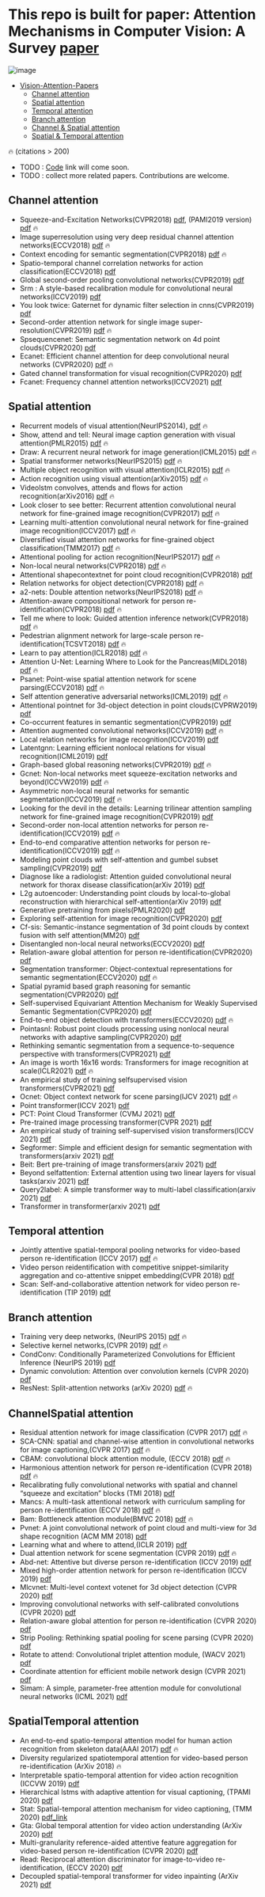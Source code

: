 # This repo is built for paper: Attention Mechanisms in Computer Vision: A Survey  [paper](https://arxiv.org/abs/2111.07624)


![image](https://github.com/MenghaoGuo/Awesome-Vision-Attentions/blob/main/imgs/fuse.png)


<!-- ![image](https://github.com/MenghaoGuo/Awesome-Vision-Attentions/blob/main/imgs/attention_category.png) -->



- [Vision-Attention-Papers](#vision-attention-papers)
  * [Channel attention](#channel-attention)
  * [Spatial attention](#spatial-attention)
  * [Temporal attention](#temporal-attention)
  * [Branch attention](#branch-attention)
  * [Channel \& Spatial attention](#channelspatial-attention)
  * [Spatial \& Temporal attention](#spatialtemporal-attention)


🔥 (citations > 200)  

* TODO :  [Code]() link will come soon.
* TODO :  collect more related papers. Contributions are welcome. 

## Channel attention

* Squeeze-and-Excitation Networks(CVPR2018) [pdf](https://arxiv.org/pdf/1709.01507), (PAMI2019 version) [pdf](https://ieeexplore.ieee.org/stamp/stamp.jsp?tp=&arnumber=8701503)  🔥 
* Image superresolution using very deep residual channel attention networks(ECCV2018) [pdf](https://arxiv.org/pdf/1807.02758)   🔥 
* Context encoding for semantic segmentation(CVPR2018) [pdf](https://arxiv.org/pdf/1803.08904)   🔥 
* Spatio-temporal channel correlation networks for action classification(ECCV2018)  [pdf](https://arxiv.org/pdf/1806.07754)
* Global second-order pooling convolutional networks(CVPR2019) [pdf](https://arxiv.org/pdf/1811.12006)
* Srm : A style-based recalibration module for convolutional neural networks(ICCV2019)  [pdf](https://arxiv.org/pdf/1903.10829) 
* You look twice: Gaternet for dynamic filter selection in cnns(CVPR2019)  [pdf](https://arxiv.org/pdf/1811.11205)
* Second-order attention network for single image super-resolution(CVPR2019) [pdf](https://openaccess.thecvf.com/content_CVPR_2019/papers/Dai_Second-Order_Attention_Network_for_Single_Image_Super-Resolution_CVPR_2019_paper.pdf)  🔥 
* Spsequencenet: Semantic segmentation network on 4d point clouds(CVPR2020)  [pdf](https://openaccess.thecvf.com/content_CVPR_2020/html/Shi_SpSequenceNet_Semantic_Segmentation_Network_on_4D_Point_Clouds_CVPR_2020_paper.html)
* Ecanet: Efficient channel attention for deep convolutional neural networks (CVPR2020) [pdf](https://arxiv.org/pdf/1910.03151)   🔥 
* Gated channel transformation for visual recognition(CVPR2020)  [pdf](https://arxiv.org/pdf/1909.11519) 
* Fcanet: Frequency channel attention networks(ICCV2021)  [pdf](https://arxiv.org/pdf/2012.11879)

## Spatial attention

- Recurrent models of visual attention(NeurIPS2014), [pdf](https://arxiv.org/pdf/1406.6247)   🔥 
- Show, attend and tell: Neural image caption generation with visual attention(PMLR2015) [pdf](https://arxiv.org/pdf/1502.03044)   🔥 
- Draw: A recurrent neural network for image generation(ICML2015) [pdf](https://arxiv.org/pdf/1502.04623)   🔥 
- Spatial transformer networks(NeurIPS2015) [pdf](https://arxiv.org/pdf/1506.02025)   🔥 
- Multiple object recognition with visual attention(ICLR2015) [pdf](https://arxiv.org/pdf/1412.7755)   🔥 
- Action recognition using visual attention(arXiv2015) [pdf](https://arxiv.org/pdf/1511.04119)   🔥 
- Videolstm convolves, attends and flows for action recognition(arXiv2016) [pdf](https://arxiv.org/pdf/1607.01794)   🔥 
- Look closer to see better: Recurrent attention convolutional neural network for fine-grained image recognition(CVPR2017) [pdf](https://openaccess.thecvf.com/content_cvpr_2017/papers/Fu_Look_Closer_to_CVPR_2017_paper.pdf)   🔥 
- Learning multi-attention convolutional neural network for fine-grained image recognition(ICCV2017) [pdf](http://openaccess.thecvf.com/content_ICCV_2017/papers/Zheng_Learning_Multi-Attention_Convolutional_ICCV_2017_paper.pdf)   🔥 
- Diversified visual attention networks for fine-grained object classification(TMM2017) [pdf](https://arxiv.org/pdf/1606.08572)   🔥 
- Attentional pooling for action recognition(NeurIPS2017) [pdf](https://arxiv.org/pdf/1711.01467)   🔥 
- Non-local neural networks(CVPR2018) [pdf](https://arxiv.org/pdf/1711.07971)   🔥 
- Attentional shapecontextnet for point cloud recognition(CVPR2018) [pdf](https://openaccess.thecvf.com/content_cvpr_2018/papers/Xie_Attentional_ShapeContextNet_for_CVPR_2018_paper.pdf) 
- Relation networks for object detection(CVPR2018) [pdf](https://openaccess.thecvf.com/content_cvpr_2018/papers/Hu_Relation_Networks_for_CVPR_2018_paper.pdf)   🔥 
- a2-nets: Double attention networks(NeurIPS2018) [pdf](https://arxiv.org/pdf/1810.11579)   🔥 
- Attention-aware compositional network for person re-identification(CVPR2018) [pdf](https://arxiv.org/pdf/1805.03344)   🔥 
- Tell me where to look: Guided attention inference network(CVPR2018) [pdf](https://arxiv.org/pdf/1802.10171)   🔥 
- Pedestrian alignment network for large-scale person re-identification(TCSVT2018) [pdf](https://arxiv.org/pdf/1707.00408)   🔥 
- Learn to pay attention(ICLR2018) [pdf](https://arxiv.org/pdf/1804.02391.pdf)   🔥
- Attention U-Net: Learning Where to Look for the Pancreas(MIDL2018) [pdf](https://arxiv.org/pdf/1804.03999.pdf)   🔥
- Psanet: Point-wise spatial attention network for scene parsing(ECCV2018) [pdf](https://openaccess.thecvf.com/content_ECCV_2018/html/Hengshuang_Zhao_PSANet_Point-wise_Spatial_ECCV_2018_paper.html)   🔥 
- Self attention generative adversarial networks(ICML2019) [pdf](https://arxiv.org/pdf/1805.08318)   🔥 
- Attentional pointnet for 3d-object detection in point clouds(CVPRW2019) [pdf](https://openaccess.thecvf.com/content_CVPRW_2019/papers/WAD/Paigwar_Attentional_PointNet_for_3D-Object_Detection_in_Point_Clouds_CVPRW_2019_paper.pdf)
- Co-occurrent features in semantic segmentation(CVPR2019) [pdf](http://openaccess.thecvf.com/content_CVPR_2019/papers/Zhang_Co-Occurrent_Features_in_Semantic_Segmentation_CVPR_2019_paper.pdf)
- Attention augmented convolutional networks(ICCV2019) [pdf](https://arxiv.org/pdf/1904.09925)   🔥 
- Local relation networks for image recognition(ICCV2019) [pdf](https://arxiv.org/pdf/1904.11491)
- Latentgnn: Learning efficient nonlocal relations for visual recognition(ICML2019) [pdf](https://arxiv.org/pdf/1905.11634)
- Graph-based global reasoning networks(CVPR2019) [pdf](https://arxiv.org/pdf/1811.12814)   🔥 
- Gcnet: Non-local networks meet squeeze-excitation networks and beyond(ICCVW2019) [pdf](https://arxiv.org/pdf/1904.11492)   🔥 
- Asymmetric non-local neural networks for semantic segmentation(ICCV2019) [pdf](https://arxiv.org/pdf/1908.07678)   🔥 
- Looking for the devil in the details: Learning trilinear attention sampling network for fine-grained image recognition(CVPR2019) [pdf](https://arxiv.org/pdf/1903.06150) 
- Second-order non-local attention networks for person re-identification(ICCV2019) [pdf](https://arxiv.org/pdf/1909.00295)   🔥 
- End-to-end comparative attention networks for person re-identification(ICCV2019) [pdf](https://arxiv.org/pdf/1606.04404)   🔥 
- Modeling point clouds with self-attention and gumbel subset sampling(CVPR2019) [pdf](https://arxiv.org/pdf/1904.03375)
- Diagnose like a radiologist: Attention guided convolutional neural network for thorax disease classification(arXiv 2019) [pdf](https://arxiv.org/pdf/1801.09927)
- L2g autoencoder: Understanding point clouds by local-to-global reconstruction with hierarchical self-attention(arXiv 2019) [pdf](https://arxiv.org/pdf/1908.00720)
- Generative pretraining from pixels(PMLR2020) [pdf](https://cdn.openai.com/papers/Generative_Pretraining_from_Pixels_V2.pdf)
- Exploring self-attention for image recognition(CVPR2020) [pdf](https://arxiv.org/pdf/2004.13621)
- Cf-sis: Semantic-instance segmentation of 3d point clouds by context fusion with self attention(MM20) [pdf](https://dl.acm.org/doi/pdf/10.1145/3394171.3413829)
- Disentangled non-local neural networks(ECCV2020) [pdf](https://arxiv.org/pdf/2006.06668) 
- Relation-aware global attention for person re-identification(CVPR2020) [pdf](https://arxiv.org/pdf/1904.02998)
- Segmentation transformer: Object-contextual representations for semantic segmentation(ECCV2020) [pdf](https://arxiv.org/pdf/1909.11065)   🔥 
- Spatial pyramid based graph reasoning for semantic segmentation(CVPR2020) [pdf](https://arxiv.org/pdf/2003.10211)
- Self-supervised Equivariant Attention Mechanism for Weakly Supervised Semantic Segmentation(CVPR2020) [pdf](https://arxiv.org/pdf/2004.04581.pdf)
- End-to-end object detection with transformers(ECCV2020) [pdf](https://arxiv.org/pdf/2005.12872)   🔥 
- Pointasnl: Robust point clouds processing using nonlocal neural networks with adaptive sampling(CVPR2020) [pdf](https://arxiv.org/pdf/2003.00492)
- Rethinking semantic segmentation from a sequence-to-sequence perspective with transformers(CVPR2021) [pdf](https://arxiv.org/pdf/2012.15840)
- An image is worth 16x16 words: Transformers for image recognition at scale(ICLR2021) [pdf](https://arxiv.org/pdf/2010.11929)   🔥 
- An empirical study of training selfsupervised vision transformers(CVPR2021) [pdf](https://arxiv.org/pdf/2104.02057)
- Ocnet: Object context network for scene parsing(IJCV 2021) [pdf](https://arxiv.org/pdf/1809.00916)   🔥 
- Point transformer(ICCV 2021) [pdf](https://arxiv.org/pdf/2012.09164)
- PCT: Point Cloud Transformer (CVMJ 2021) [pdf](https://arxiv.org/pdf/2012.09688.pdf)
- Pre-trained image processing transformer(CVPR 2021) [pdf](https://arxiv.org/pdf/2012.00364)
- An empirical study of training self-supervised vision transformers(ICCV 2021) [pdf](https://arxiv.org/pdf/2104.02057)
- Segformer: Simple and efficient design for semantic segmentation with transformers(arxiv 2021) [pdf](https://arxiv.org/pdf/2105.15203)
- Beit: Bert pre-training of image transformers(arxiv 2021) [pdf](https://arxiv.org/pdf/2106.08254)
- Beyond selfattention: External attention using two linear layers for visual tasks(arxiv 2021) [pdf](https://arxiv.org/pdf/2105.02358)
- Query2label: A simple transformer way to multi-label classification(arxiv 2021) [pdf](https://arxiv.org/pdf/2107.10834)
- Transformer in transformer(arxiv 2021) [pdf](https://arxiv.org/pdf/2103.00112)

## Temporal attention 

- Jointly attentive spatial-temporal pooling networks for video-based person re-identification (ICCV 2017) [pdf](https://arxiv.org/pdf/1708.02286.pdf) 🔥
- Video person reidentification with competitive snippet-similarity aggregation and co-attentive snippet embedding(CVPR 2018)  [pdf](https://openaccess.thecvf.com/content_cvpr_2018/CameraReady/1036.pdf)
- Scan: Self-and-collaborative attention network for video person re-identification (TIP 2019) [pdf](https://arxiv.org/pdf/1807.05688.pdf) 

## Branch attention 

- Training very deep networks, (NeurIPS 2015) [pdf](https://arxiv.org/pdf/1507.06228.pdf) 🔥
- Selective kernel networks,(CVPR 2019) [pdf](https://openaccess.thecvf.com/content_CVPR_2019/papers/Li_Selective_Kernel_Networks_CVPR_2019_paper.pdf) 🔥
- CondConv: Conditionally Parameterized Convolutions for Efficient Inference (NeurIPS 2019) [pdf](https://arxiv.org/pdf/1904.04971.pdf)
- Dynamic convolution: Attention over convolution kernels (CVPR 2020) [pdf](https://openaccess.thecvf.com/content_CVPR_2020/papers/Chen_Dynamic_Convolution_Attention_Over_Convolution_Kernels_CVPR_2020_paper.pdf)
- ResNest: Split-attention networks  (arXiv 2020) [pdf](https://arxiv.org/pdf/2004.08955.pdf) 🔥

## ChannelSpatial attention

- Residual attention network for image classification (CVPR 2017) [pdf](https://openaccess.thecvf.com/content_cvpr_2017/papers/Wang_Residual_Attention_Network_CVPR_2017_paper.pdf) 🔥
- SCA-CNN: spatial and channel-wise attention in convolutional networks for image captioning,(CVPR 2017) [pdf](https://openaccess.thecvf.com/content_cvpr_2017/papers/Chen_SCA-CNN_Spatial_and_CVPR_2017_paper.pdf) 🔥
- CBAM: convolutional block attention module, (ECCV 2018) [pdf](https://openaccess.thecvf.com/content_ECCV_2018/papers/Sanghyun_Woo_Convolutional_Block_Attention_ECCV_2018_paper.pdf)  🔥
- Harmonious attention network for person re-identification (CVPR 2018) [pdf](https://arxiv.org/pdf/1802.08122.pdf) 🔥
- Recalibrating fully convolutional networks with spatial and channel “squeeze and excitation” blocks (TMI 2018)  [pdf](https://arxiv.org/pdf/1808.08127.pdf)
- Mancs: A multi-task attentional network with curriculum sampling for person re-identification (ECCV 2018) [pdf](https://www.ecva.net/papers/eccv_2018/papers_ECCV/papers/Cheng_Wang_Mancs_A_Multi-task_ECCV_2018_paper.pdf) 🔥
- Bam: Bottleneck attention module(BMVC 2018) [pdf](http://bmvc2018.org/contents/papers/0092.pdf) 🔥
- Pvnet: A joint convolutional network of point cloud and multi-view for 3d shape recognition (ACM MM 2018) [pdf](https://arxiv.org/pdf/1808.07659.pdf)  
- Learning what and where to attend,(ICLR 2019) [pdf](https://openreview.net/pdf?id=BJgLg3R9KQ) 
- Dual attention network for scene segmentation (CVPR 2019) [pdf](https://openaccess.thecvf.com/content_CVPR_2019/papers/Fu_Dual_Attention_Network_for_Scene_Segmentation_CVPR_2019_paper.pdf) 🔥
- Abd-net: Attentive but diverse person re-identification (ICCV 2019) [pdf](https://openaccess.thecvf.com/content_ICCV_2019/papers/Chen_ABD-Net_Attentive_but_Diverse_Person_Re-Identification_ICCV_2019_paper.pdf) 
- Mixed high-order attention network for person re-identification (ICCV 2019) [pdf](https://arxiv.org/pdf/1908.05819.pdf)
- Mlcvnet: Multi-level context votenet for 3d object detection (CVPR 2020) [pdf](https://openaccess.thecvf.com/content_CVPR_2020/papers/Xie_MLCVNet_Multi-Level_Context_VoteNet_for_3D_Object_Detection_CVPR_2020_paper.pdf) 
- Improving convolutional networks with self-calibrated convolutions (CVPR 2020) [pdf](https://openaccess.thecvf.com/content_CVPR_2020/papers/Liu_Improving_Convolutional_Networks_With_Self-Calibrated_Convolutions_CVPR_2020_paper.pdf) 
- Relation-aware global attention for person re-identification (CVPR 2020) [pdf](https://openaccess.thecvf.com/content_CVPR_2020/papers/Zhang_Relation-Aware_Global_Attention_for_Person_Re-Identification_CVPR_2020_paper.pdf) 
- Strip Pooling: Rethinking spatial pooling for scene parsing (CVPR 2020) [pdf](https://openaccess.thecvf.com/content_CVPR_2020/papers/Hou_Strip_Pooling_Rethinking_Spatial_Pooling_for_Scene_Parsing_CVPR_2020_paper.pdf) 
- Rotate to attend: Convolutional triplet attention module, (WACV 2021) [pdf](https://arxiv.org/pdf/2010.03045.pdf)
- Coordinate attention for efficient mobile network design (CVPR 2021) [pdf](https://openaccess.thecvf.com/content/CVPR2021/papers/Hou_Coordinate_Attention_for_Efficient_Mobile_Network_Design_CVPR_2021_paper.pdf) 
-  Simam: A simple, parameter-free attention module for convolutional neural networks (ICML 2021) [pdf](http://proceedings.mlr.press/v139/yang21o/yang21o.pdf) 

## SpatialTemporal attention

- An end-to-end spatio-temporal attention model for human action recognition from skeleton data(AAAI 2017) [pdf](https://arxiv.org/pdf/1611.06067.pdf) 🔥
- Diversity regularized spatiotemporal attention for video-based person re-identification (ArXiv 2018) 🔥
- Interpretable spatio-temporal attention for video action recognition (ICCVW 2019) [pdf](https://openaccess.thecvf.com/content_ICCVW_2019/papers/HVU/Meng_Interpretable_Spatio-Temporal_Attention_for_Video_Action_Recognition_ICCVW_2019_paper.pdf) 
- Hierarchical lstms with adaptive attention for visual captioning, (TPAMI 2020) [pdf](https://arxiv.org/pdf/1812.11004.pdf)
- Stat: Spatial-temporal attention mechanism for video captioning, (TMM 2020) [pdf_link](https://ieeexplore.ieee.org/abstract/document/8744407)
- Gta: Global temporal attention for video action understanding (ArXiv 2020) [pdf](https://arxiv.org/pdf/2012.08510.pdf)
- Multi-granularity reference-aided attentive feature aggregation for video-based person re-identification (CVPR 2020) [pdf](https://arxiv.org/pdf/2003.12224.pdf)
- Read: Reciprocal attention discriminator for image-to-video re-identification, (ECCV 2020) [pdf](https://www.ecva.net/papers/eccv_2020/papers_ECCV/papers/123590324.pdf)
- Decoupled spatial-temporal transformer for video inpainting (ArXiv 2021) [pdf](https://arxiv.org/pdf/2104.06637.pdf)


